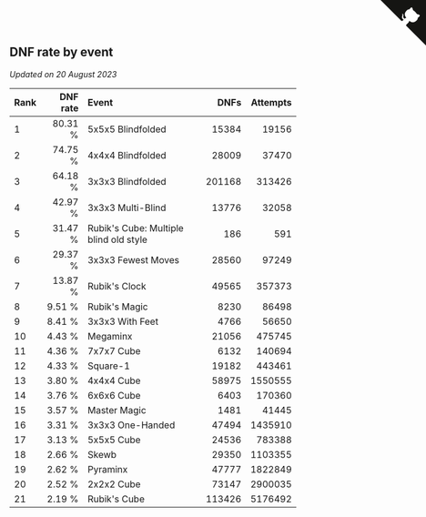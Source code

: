 ## DNF rate by event

*Updated on 20 August 2023*

| Rank | DNF rate | Event | DNFs | Attempts |
| :--- | ---: | :--- | ---: | ---: |
| 1 | 80.31 % | 5x5x5 Blindfolded | 15384 | 19156 |
| 2 | 74.75 % | 4x4x4 Blindfolded | 28009 | 37470 |
| 3 | 64.18 % | 3x3x3 Blindfolded | 201168 | 313426 |
| 4 | 42.97 % | 3x3x3 Multi-Blind | 13776 | 32058 |
| 5 | 31.47 % | Rubik's Cube: Multiple blind old style | 186 | 591 |
| 6 | 29.37 % | 3x3x3 Fewest Moves | 28560 | 97249 |
| 7 | 13.87 % | Rubik's Clock | 49565 | 357373 |
| 8 | 9.51 % | Rubik's Magic | 8230 | 86498 |
| 9 | 8.41 % | 3x3x3 With Feet | 4766 | 56650 |
| 10 | 4.43 % | Megaminx | 21056 | 475745 |
| 11 | 4.36 % | 7x7x7 Cube | 6132 | 140694 |
| 12 | 4.33 % | Square-1 | 19182 | 443461 |
| 13 | 3.80 % | 4x4x4 Cube | 58975 | 1550555 |
| 14 | 3.76 % | 6x6x6 Cube | 6403 | 170360 |
| 15 | 3.57 % | Master Magic | 1481 | 41445 |
| 16 | 3.31 % | 3x3x3 One-Handed | 47494 | 1435910 |
| 17 | 3.13 % | 5x5x5 Cube | 24536 | 783388 |
| 18 | 2.66 % | Skewb | 29350 | 1103355 |
| 19 | 2.62 % | Pyraminx | 47777 | 1822849 |
| 20 | 2.52 % | 2x2x2 Cube | 73147 | 2900035 |
| 21 | 2.19 % | Rubik's Cube | 113426 | 5176492 |


<a href="https://github.com/JustinTimeCuber/wca_statistics" class="github-corner" aria-label="View source on Github"><svg width="80" height="80" viewBox="0 0 250 250" style="fill:#151513; color:#fff; position: absolute; top: 0; border: 0; right: 0;" aria-hidden="true"><path d="M0,0 L115,115 L130,115 L142,142 L250,250 L250,0 Z"></path><path d="M128.3,109.0 C113.8,99.7 119.0,89.6 119.0,89.6 C122.0,82.7 120.5,78.6 120.5,78.6 C119.2,72.0 123.4,76.3 123.4,76.3 C127.3,80.9 125.5,87.3 125.5,87.3 C122.9,97.6 130.6,101.9 134.4,103.2" fill="currentColor" style="transform-origin: 130px 106px;" class="octo-arm"></path><path d="M115.0,115.0 C114.9,115.1 118.7,116.5 119.8,115.4 L133.7,101.6 C136.9,99.2 139.9,98.4 142.2,98.6 C133.8,88.0 127.5,74.4 143.8,58.0 C148.5,53.4 154.0,51.2 159.7,51.0 C160.3,49.4 163.2,43.6 171.4,40.1 C171.4,40.1 176.1,42.5 178.8,56.2 C183.1,58.6 187.2,61.8 190.9,65.4 C194.5,69.0 197.7,73.2 200.1,77.6 C213.8,80.2 216.3,84.9 216.3,84.9 C212.7,93.1 206.9,96.0 205.4,96.6 C205.1,102.4 203.0,107.8 198.3,112.5 C181.9,128.9 168.3,122.5 157.7,114.1 C157.9,116.9 156.7,120.9 152.7,124.9 L141.0,136.5 C139.8,137.7 141.6,141.9 141.8,141.8 Z" fill="currentColor" class="octo-body"></path></svg></a><style>.github-corner:hover .octo-arm{animation:octocat-wave 560ms ease-in-out}@keyframes octocat-wave{0%,100%{transform:rotate(0)}20%,60%{transform:rotate(-25deg)}40%,80%{transform:rotate(10deg)}}@media (max-width:500px){.github-corner:hover .octo-arm{animation:none}.github-corner .octo-arm{animation:octocat-wave 560ms ease-in-out}}</style>
